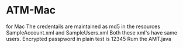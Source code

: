 # ATM-Mac
for Mac
The credentails are maintained as md5 in the resources SampleAccount.xml and SampleUsers.xml
Both these xml's have same users. 
Encrypted passpword in plain test is 12345
Rum the AMT.java
